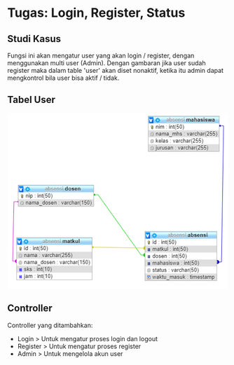 # Tugas: Login, Register, Status

## Studi Kasus

Fungsi ini akan mengatur user yang akan login / register, dengan menggunakan multi user \(Admin\). Dengan gambaran jika user sudah register maka dalam table 'user' akan diset nonaktif, ketika itu admin dapat mengkontrol bila user bisa aktif / tidak.

## Tabel User

![Tabel User](../.gitbook/assets/image.png)

## Controller

Controller yang ditambahkan:

* Login &gt; Untuk mengatur proses login dan logout
* Register &gt; Untuk mengatur proses register
* Admin &gt; Untuk mengelola akun user



